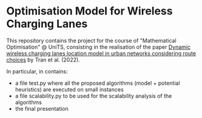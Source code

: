 # Optimisation Model for Wireless Charging Lanes
This repository contains the project for the course of "Mathematical Optimisation" @ UniTS, consisting in the realisation of the paper [Dynamic wireless charging lanes location model in urban networks considering route choices](https://www.sciencedirect.com/science/article/pii/S0968090X2200095X) by Tran et al. (2022).

In particular, in contains:
- a file test.py where all the proposed algorithms (model + potential heuristics) are executed on small instances
- a file scalability.py to be used for the scalability analysis of the algorithms
- the final presentation
